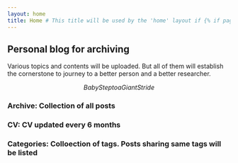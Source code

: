 ```yaml
---
layout: home
title: Home # This title will be used by the 'home' layout if {% if page.title %} is present
---
```


## Personal blog for archiving
Various topics and contents will be uploaded. But all of them will establish the cornerstone to journey to a better person and a better researcher. 

$$Baby Step to a Giant Stride$$

### Archive: Collection of all posts

### CV: CV updated every 6 months

### Categories: Colloection of tags. Posts sharing same tags will be listed

